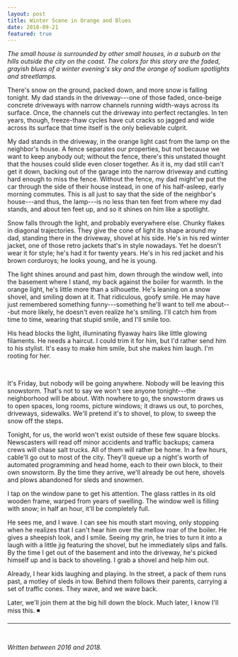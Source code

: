 ```yaml
---
layout: post
title: Winter Scene in Orange and Blues
date: 2018-09-21
featured: true
---
```


*The small house is surrounded by other small houses, in a suburb on the
hills outside the city on the coast. The colors for this story are the
faded, grayish blues of a winter evening's sky and the orange of sodium
spotlights and streetlamps.*

There's snow on the ground, packed down, and more snow is falling
tonight. My dad stands in the driveway---one of those faded, once-beige
concrete driveways with narrow channels running width-ways across its
surface. Once, the channels cut the driveway into perfect rectangles. In
ten years, though, freeze-thaw cycles have cut cracks so jagged and wide
across its surface that time itself is the only believable culprit.

My dad stands in the driveway, in the orange light cast from the lamp on
the neighbor's house. A fence separates our properties, but not because
we want to keep anybody out; without the fence, there\'s this unstated
thought that the houses could slide even closer together. As it is, my
dad still can\'t get it down, backing out of the garage into the narrow
driveway and cutting hard enough to miss the fence. Without the fence,
my dad might\'ve put the car through the side of their house instead, in
one of his half-asleep, early morning commutes. This is all just to say
that the side of the neighbor\'s house---and thus, the lamp---is no less
than ten feet from where my dad stands, and about ten feet up, and so it
shines on him like a spotlight.

Snow falls through the light, and probably everywhere else. Chunky
flakes in diagonal trajectories. They give the cone of light its shape
around my dad, standing there in the driveway, shovel at his side. He's
in his red winter jacket, one of those retro jackets that\'s in style
nowadays. Yet he doesn\'t wear it for style; he\'s had it for twenty
years. He\'s in his red jacket and his brown corduroys; he looks young,
and he is young.

The light shines around and past him, down through the window well, into
the basement where I stand, my back against the boiler for warmth. In
the orange light, he\'s little more than a silhouette. He\'s leaning on
a snow shovel, and smiling down at it. That ridiculous, goofy smile. He
may have just remembered something funny---something he\'ll want to tell
me about---but more likely, he doesn\'t even realize he\'s smiling.
I\'ll catch him from time to time, wearing that stupid smile, and I\'ll
smile too.

His head blocks the light, illuminating flyaway hairs like little
glowing filaments. He needs a haircut. I could trim it for him, but I\'d
rather send him to his stylist. It\'s easy to make him smile, but she
makes him laugh. I\'m rooting for her.


<br/>

It's Friday, but nobody will be going anywhere. Nobody will be leaving
this snowstorm. That\'s not to say we won't see anyone tonight---the
neighborhood will be about. With nowhere to go, the snowstorm draws us
to open spaces, long rooms, picture windows; it draws us out, to
porches, driveways, sidewalks. We\'ll pretend it\'s to shovel, to plow,
to sweep the snow off the steps.

Tonight, for us, the world won't exist outside of these few square
blocks. Newscasters will read off minor accidents and traffic backups;
camera crews will chase salt trucks. All of them will rather be home. In
a few hours, cable'll go out to most of the city. They\'ll queue up a
night\'s worth of automated programming and head home, each to their own
block, to their own snowstorm. By the time they arrive, we\'ll already
be out here, shovels and plows abandoned for sleds and snowmen.

I tap on the window pane to get his attention. The glass rattles in its
old wooden frame, warped from years of swelling. The window well is
filling with snow; in half an hour, it\'ll be completely full.

He sees me, and I wave. I can see his mouth start moving, only stopping
when he realizes that I can\'t hear him over the mellow roar of the
boiler. He gives a sheepish look, and I smile. Seeing my grin, he tries
to turn it into a laugh with a little jig featuring the shovel, but he
immediately slips and falls. By the time I get out of the basement and
into the driveway, he\'s picked himself up and is back to shoveling. I
grab a shovel and help him out.

Already, I hear kids laughing and playing. In the street, a pack of them
runs past, a motley of sleds in tow. Behind them follows their parents,
carrying a set of traffic cones. They wave, and we wave back.

Later, we\'ll join them at the big hill down the block. Much later, I
know I\'ll miss this. ◾️

---

<br/>

*Written between 2016 and 2018.*

